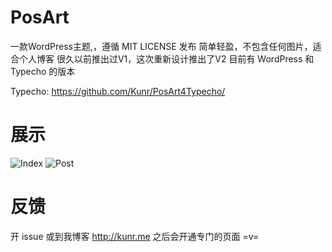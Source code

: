PosArt
======
一款WordPress主题,，遵循 MIT LICENSE 发布
简单轻盈，不包含任何图片，适合个人博客
很久以前推出过V1，这次重新设计推出了V2
目前有 WordPress 和 Typecho 的版本

Typecho: https://github.com/Kunr/PosArt4Typecho/

展示
===

![Index](http://ww4.sinaimg.cn/large/a15b4afegw1enphe6g0hlj20zw0yuwm5)
![Post](http://ww4.sinaimg.cn/large/a15b4afegw1enphfqvnexj20zw6rm4qp)

反馈
===
开 issue 或到我博客 http://kunr.me 之后会开通专门的页面 =v=